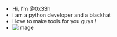 -  Hi, I’m @0x33h
-  i am a python developer and a blackhat
-  i love to make tools for you guys !
-  ![image](https://user-images.githubusercontent.com/107374485/181502916-9adec082-4cd6-44ba-b5dc-b66d523d6fdc.png)

